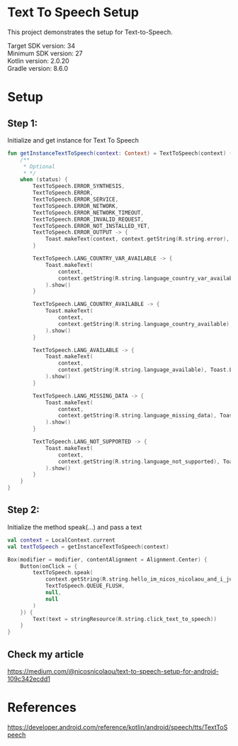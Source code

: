 # Text To Speech Setup

This project demonstrates the setup for Text-to-Speech.

Target SDK version: 34 <br />
Minimum SDK version: 27 <br />
Kotlin version: 2.0.20 <br />
Gradle version: 8.6.0 <br />

# Setup

## Step 1:

Initialize and get instance for Text To Speech <br />

```Kotlin
fun getInstanceTextToSpeech(context: Context) = TextToSpeech(context) { status ->
    /**
     * Optional
     * */
    when (status) {
        TextToSpeech.ERROR_SYNTHESIS,
        TextToSpeech.ERROR,
        TextToSpeech.ERROR_SERVICE,
        TextToSpeech.ERROR_NETWORK,
        TextToSpeech.ERROR_NETWORK_TIMEOUT,
        TextToSpeech.ERROR_INVALID_REQUEST,
        TextToSpeech.ERROR_NOT_INSTALLED_YET,
        TextToSpeech.ERROR_OUTPUT -> {
            Toast.makeText(context, context.getString(R.string.error), Toast.LENGTH_SHORT).show()
        }

        TextToSpeech.LANG_COUNTRY_VAR_AVAILABLE -> {
            Toast.makeText(
                context,
                context.getString(R.string.language_country_var_available), Toast.LENGTH_SHORT
            ).show()
        }

        TextToSpeech.LANG_COUNTRY_AVAILABLE -> {
            Toast.makeText(
                context,
                context.getString(R.string.language_country_available), Toast.LENGTH_SHORT
            ).show()
        }

        TextToSpeech.LANG_AVAILABLE -> {
            Toast.makeText(
                context,
                context.getString(R.string.language_available), Toast.LENGTH_SHORT
            ).show()
        }

        TextToSpeech.LANG_MISSING_DATA -> {
            Toast.makeText(
                context,
                context.getString(R.string.language_missing_data), Toast.LENGTH_SHORT
            ).show()
        }

        TextToSpeech.LANG_NOT_SUPPORTED -> {
            Toast.makeText(
                context,
                context.getString(R.string.language_not_supported), Toast.LENGTH_SHORT
            ).show()
        }
    }
}
```

## Step 2:

Initialize the method speak(...) and pass a text

```Kotlin
val context = LocalContext.current
val textToSpeech = getInstanceTextToSpeech(context)

Box(modifier = modifier, contentAlignment = Alignment.Center) {
    Button(onClick = {
        textToSpeech.speak(
            context.getString(R.string.hello_im_nicos_nicolaou_and_i_just_show_the_simple_setup_for_text_to_speech),
            TextToSpeech.QUEUE_FLUSH,
            null,
            null
        )
    }) {
        Text(text = stringResource(R.string.click_text_to_speech))
    }
}
```

## Check my article

https://medium.com/@nicosnicolaou/text-to-speech-setup-for-android-109c342ecdd1 <br />

# References

https://developer.android.com/reference/kotlin/android/speech/tts/TextToSpeech <br />